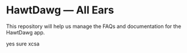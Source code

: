 # HawtDawg — All Ears

This repository will help us manage the FAQs and documentation for the HawtDawg app.

yes sure
xcsa